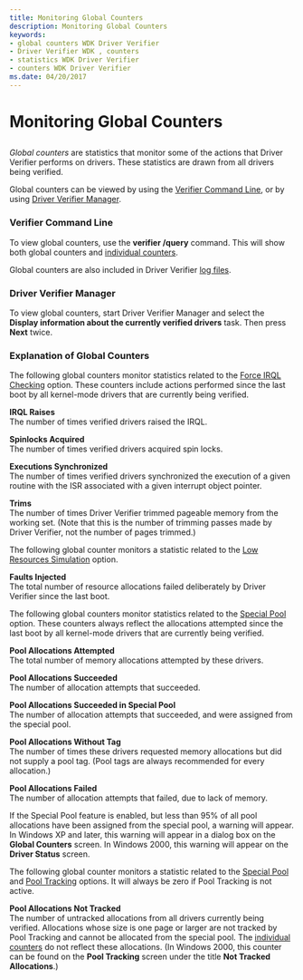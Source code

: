 ```yaml
---
title: Monitoring Global Counters
description: Monitoring Global Counters
keywords:
- global counters WDK Driver Verifier
- Driver Verifier WDK , counters
- statistics WDK Driver Verifier
- counters WDK Driver Verifier
ms.date: 04/20/2017
---
```


# Monitoring Global Counters


## <span id="ddk_monitoring_global_counters_tools"></span><span id="DDK_MONITORING_GLOBAL_COUNTERS_TOOLS"></span>


*Global counters* are statistics that monitor some of the actions that Driver Verifier performs on drivers. These statistics are drawn from all drivers being verified.

Global counters can be viewed by using the [Verifier Command Line](verifier-command-line.md), or by using [Driver Verifier Manager](driver-verifier-manager--windows-xp-and-later-.md).

### <span id="verifier_command_line"></span><span id="VERIFIER_COMMAND_LINE"></span>Verifier Command Line

To view global counters, use the **verifier /query** command. This will show both global counters and [individual counters](monitoring-individual-counters.md).

Global counters are also included in Driver Verifier [log files](creating-log-files.md).

### <span id="driver_verifier_manager__windows_xp_and_later_"></span><span id="DRIVER_VERIFIER_MANAGER__WINDOWS_XP_AND_LATER_"></span>Driver Verifier Manager

To view global counters, start Driver Verifier Manager and select the **Display information about the currently verified drivers** task. Then press **Next** twice.

### <span id="explanation_of_global_counters"></span><span id="EXPLANATION_OF_GLOBAL_COUNTERS"></span>Explanation of Global Counters

The following global counters monitor statistics related to the [Force IRQL Checking](force-irql-checking.md) option. These counters include actions performed since the last boot by all kernel-mode drivers that are currently being verified.

<span id="IRQL_Raises"></span><span id="irql_raises"></span><span id="IRQL_RAISES"></span>**IRQL Raises**  
The number of times verified drivers raised the IRQL.

<span id="Spinlocks_Acquired"></span><span id="spinlocks_acquired"></span><span id="SPINLOCKS_ACQUIRED"></span>**Spinlocks Acquired**  
The number of times verified drivers acquired spin locks.

<span id="Executions_Synchronized"></span><span id="executions_synchronized"></span><span id="EXECUTIONS_SYNCHRONIZED"></span>**Executions Synchronized**  
The number of times verified drivers synchronized the execution of a given routine with the ISR associated with a given interrupt object pointer.

<span id="Trims"></span><span id="trims"></span><span id="TRIMS"></span>**Trims**  
The number of times Driver Verifier trimmed pageable memory from the working set. (Note that this is the number of trimming passes made by Driver Verifier, not the number of pages trimmed.)

The following global counter monitors a statistic related to the [Low Resources Simulation](low-resources-simulation.md) option.

<span id="Faults_Injected"></span><span id="faults_injected"></span><span id="FAULTS_INJECTED"></span>**Faults Injected**  
The total number of resource allocations failed deliberately by Driver Verifier since the last boot.

The following global counters monitor statistics related to the [Special Pool](special-pool.md) option. These counters always reflect the allocations attempted since the last boot by all kernel-mode drivers that are currently being verified.

<span id="Pool_Allocations_Attempted"></span><span id="pool_allocations_attempted"></span><span id="POOL_ALLOCATIONS_ATTEMPTED"></span>**Pool Allocations Attempted**  
The total number of memory allocations attempted by these drivers.

<span id="Pool_Allocations_Succeeded"></span><span id="pool_allocations_succeeded"></span><span id="POOL_ALLOCATIONS_SUCCEEDED"></span>**Pool Allocations Succeeded**  
The number of allocation attempts that succeeded.

<span id="Pool_Allocations_Succeeded_in_Special_Pool"></span><span id="pool_allocations_succeeded_in_special_pool"></span><span id="POOL_ALLOCATIONS_SUCCEEDED_IN_SPECIAL_POOL"></span>**Pool Allocations Succeeded in Special Pool**  
The number of allocation attempts that succeeded, and were assigned from the special pool.

<span id="Pool_Allocations_Without_Tag"></span><span id="pool_allocations_without_tag"></span><span id="POOL_ALLOCATIONS_WITHOUT_TAG"></span>**Pool Allocations Without Tag**  
The number of times these drivers requested memory allocations but did not supply a pool tag. (Pool tags are always recommended for every allocation.)

<span id="Pool_Allocations_Failed"></span><span id="pool_allocations_failed"></span><span id="POOL_ALLOCATIONS_FAILED"></span>**Pool Allocations Failed**  
The number of allocation attempts that failed, due to lack of memory.

If the Special Pool feature is enabled, but less than 95% of all pool allocations have been assigned from the special pool, a warning will appear. In Windows XP and later, this warning will appear in a dialog box on the **Global Counters** screen. In Windows 2000, this warning will appear on the **Driver Status** screen.

The following global counter monitors a statistic related to the [Special Pool](special-pool.md) and [Pool Tracking](pool-tracking.md) options. It will always be zero if Pool Tracking is not active.

<span id="Pool_Allocations_Not_Tracked"></span><span id="pool_allocations_not_tracked"></span><span id="POOL_ALLOCATIONS_NOT_TRACKED"></span>**Pool Allocations Not Tracked**  
The number of untracked allocations from all drivers currently being verified. Allocations whose size is one page or larger are not tracked by Pool Tracking and cannot be allocated from the special pool. The [individual counters](monitoring-individual-counters.md) do not reflect these allocations. (In Windows 2000, this counter can be found on the **Pool Tracking** screen under the title **Not Tracked Allocations**.)

 

 





